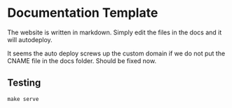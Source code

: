 # Documentation Template

The website is written in markdown. Simply edit the files in the docs and it will autodeploy. 

It seems the auto deploy screws up the custom domain if we do not put the CNAME file in the docs folder. Should be fixed now. 

## Testing

```
make serve
```